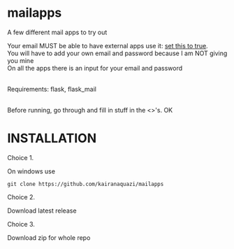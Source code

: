 # mailapps
A few different mail apps to try out



Your email MUST be able to have external apps use it: <a href='https://myaccount.google.com/lesssecureapps?pli=1'> set this to true</a>.<br>
You will have to add your own email and password because I am NOT giving you mine<br>
On all the apps there is an input for your email and password<br><br>

Requirements: flask, flask_mail<br><br>

Before running, go through and fill in stuff in the <>'s. OK

# <strong>INSTALLATION</strong><br>
Choice 1.<br>
<p>    On windows use <pre><code>git clone https://github.com/kairanaquazi/mailapps</code></pre></p>

Choice 2.<br>
<p>    Download latest release</p>

Choice 3. <br>
<p>    Download zip for whole repo</p>
